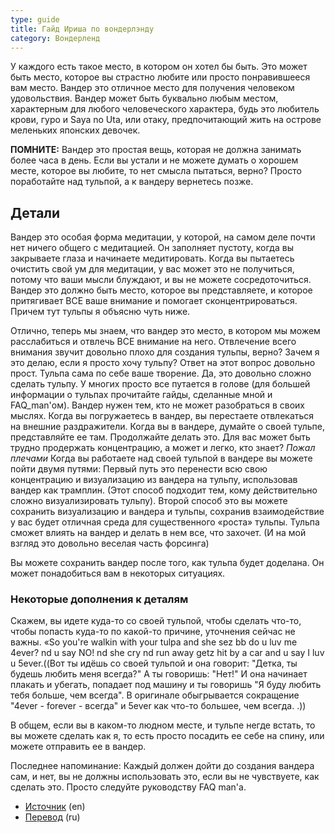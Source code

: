 ```yaml
---
type: guide
title: Гайд Ириша по вондерлэнду
category: Вондерленд
---
```



У каждого есть такое место, в котором он хотел бы быть. Это может быть место, которое вы страстно любите или просто понравившееся вам место. Вандер это отличное место для получения человеком удовольствия.  Вандер может быть буквально любым местом, характерным для любого человеческого характера, будь это любитель крови, гуро и Saya no Uta, или отаку, предпочитающий жить на острове меленьких японских девочек.

**ПОМНИТЕ:** Вандер это простая вещь, которая не должна занимать более часа в день. Если вы устали и не можете думать о хорошем месте, которое вы любите, то нет смысла пытаться, верно? Просто поработайте над тульпой, а к вандеру вернетесь позже.

## Детали
Вандер это особая форма медитации, у которой, на самом деле почти нет ничего общего с медитацией. Он заполняет пустоту, когда вы закрываете глаза и начинаете медитировать. Когда вы пытаетесь очистить свой ум для медитации, у вас может это не получиться, потому что ваши мысли блуждают,  и вы не можете сосредоточиться. Вандер  это должно быть место, которое вы представляете, и которое притягивает ВСЕ ваше внимание и помогает сконцентрироваться. Причем тут тульпы я объясню чуть ниже.

Отлично, теперь мы знаем, что вандер это место, в котором мы можем расслабиться и отвлечь ВСЕ внимание на него. Отвлечение всего внимания звучит довольно плохо для создания тульпы, верно? Зачем я это делаю, если я просто хочу тульпу? Ответ на этот вопрос довольно прост. Тульпа сама по себе ваше творение. Да, это довольно сложно сделать тульпу. У многих просто все путается в голове (для большей информации о тульпах прочитайте гайды, сделанные мной и FAQ_man'ом). Вандер нужен тем, кто не может разобраться в своих мыслях. Когда вы погружаетесь в вандер, вы перестаете отвлекаться на внешние раздражители. Когда вы в вандере, думайте о своей тульпе, представляйте ее там. Продолжайте делать это. Для вас может быть трудно продержать концентрацию, а может и легко, кто знает? *Пожал плечами* Когда вы работаете над своей тульпой в вандере вы можете пойти двумя путями:  Первый путь это перенести всю свою концентрацию и визуализацию из вандера на тульпу, использовав вандер как трамплин. (Этот способ подходит тем, кому действительно сложно визуализировать тульпу). Второй способ это вы можете сохранить визуализацию и вандера и тульпы, сохранив взаимодействие у вас будет отличная среда для существенного «роста» тульпы. Тульпа сможет влиять на вандер и делать в нем все, что захочет. (И на мой взгляд это довольно веселая часть форсинга)

Вы можете сохранить вандер после того, как тульпа будет доделана. Он может понадобиться вам в некоторых ситуациях.

### Некоторые дополнения к деталям
Скажем, вы идете куда-то со своей тульпой, чтобы сделать что-то, чтобы попасть куда-то по какой-то причине, уточнения сейчас не важны. «So you're walkin with your tulpa and she sez bb do u luv me 4ever? nd u say NO! nd she cry nd run away getz hit by a car and u say I luv u 5ever.((Вот ты идёшь со своей тульпой и она говорит: "Детка, ты будешь любить меня всегда?" А ты говоришь: "Нет!" И она начинает плакать и убегать, попадает под машину и ты говоришь "Я буду любить тебя больше, чем всегда". В оригинале обыгрывается сокращение "4ever - forever - всегда" и 5ever как что-то большее, чем всегда. .))

В общем, если вы в каком-то людном месте, и тульпе негде встать, то вы можете сделать как я, то есть просто посадить ее себе на спину, или можете отправить ее в вандер.

Последнее напоминание: Каждый должен дойти до создания вандера сам, и нет, вы не должны использовать это, если вы не чувствуете, как сделать это. Просто следуйте руководству FAQ man'а.


  * [Источник](http://tulpa.info/guides/irish-wonderland-guide.html) (en)
  * [Перевод](http://vinyltulpa.tumblr.com/) (ru)